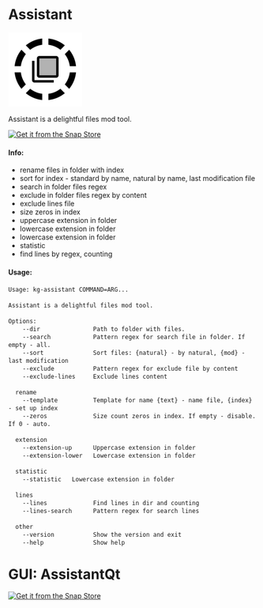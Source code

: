 Assistant
===================

![picture](https://raw.githubusercontent.com/keygenqt/assistant/master/data/icon_preview.png)

Assistant is a delightful files mod tool.

[![Get it from the Snap Store](https://snapcraft.io/static/images/badges/en/snap-store-black.svg)](https://snapcraft.io/kg-assistant)

#### Info:

  * rename files in folder with index
  * sort for index - standard by name, natural by name, last modification file
  * search in folder files regex
  * exclude in folder files regex by content
  * exclude lines file
  * size zeros in index
  * uppercase extension in folder
  * lowercase extension in folder
  * lowercase extension in folder
  * statistic
  * find lines by regex, counting

#### Usage:

```
Usage: kg-assistant COMMAND=ARG...

Assistant is a delightful files mod tool.

Options:
    --dir               Path to folder with files.
    --search            Pattern regex for search file in folder. If empty - all.
    --sort              Sort files: {natural} - by natural, {mod} - last modification
    --exclude           Pattern regex for exclude file by content
    --exclude-lines     Exclude lines content

  rename    
    --template          Template for name {text} - name file, {index} - set up index
    --zeros             Size count zeros in index. If empty - disable. If 0 - auto.

  extension
    --extension-up      Uppercase extension in folder
    --extension-lower   Lowercase extension in folder

  statistic
    --statistic   Lowercase extension in folder

  lines
    --lines             Find lines in dir and counting
    --lines-search      Pattern regex for search lines
    
  other
    --version           Show the version and exit
    --help              Show help
```

GUI: AssistantQt
===================

[![Get it from the Snap Store](https://snapcraft.io/static/images/badges/en/snap-store-black.svg)](https://snapcraft.io/kg-assistantQt)
